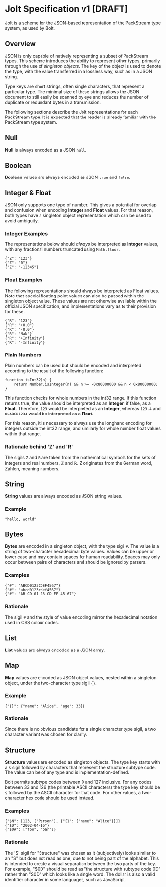 # Jolt Specification v1 [DRAFT]

Jolt is a scheme for the [JSON](http://json.org/)-based representation of the PackStream type system, as used by Bolt.


## Overview

JSON is only capable of natively representing a subset of PackStream types.
This scheme introduces the ability to represent other types, primarily through the use of _singleton objects_.
The key of the object is used to denote the type, with the value transferred in a lossless way, such as in a JSON string.

Type keys are short strings, often single characters, that represent a particular type.
The minimal size of these strings allows the JSON document to still easily be scanned by eye and reduces the number of duplicate or redundant bytes in a transmission.

The following sections describe the Jolt representations for each PackStream type.
It is expected that the reader is already familiar with the PackStream type system.


## Null

**Null** is always encoded as a JSON `null`.


## Boolean

**Boolean** values are always encoded as JSON `true` and `false`.


## Integer & Float

JSON only supports one type of number.
This gives a potential for overlap and confusion when encoding **Integer** and **Float** values.
For that reason, both types have a singleton object representation which can be used to avoid ambiguity.

### Integer Examples

The representations below should _always_ be interpreted as **Integer** values, with any fractional numbers truncated using `Math.floor`.
```
{"Z": "123"}
{"Z": "0"}
{"Z": "-12345"}
```

### Float Examples

The following representations should always be interpreted as Float values.
Note that special floating point values can also be passed within the singleton object value.
These values are not otherwise available within the official JSON specification, and implementations vary as to their provision for these.

```
{"R": "123"}
{"R": "+0.0"}
{"R": "-0.0"}
{"R": "NaN"}
{"R": "+Infinity"}
{"R": "-Infinity"}
```

### Plain Numbers

Plain numbers can be used but should be encoded and interpreted according to the result of the following function:

```
function isInt32(n) {
    return Number.isInteger(n) && n >= -0x80000000 && n < 0x80000000;
}
```

This function checks for whole numbers in the int32 range.
If this function returns true, the value should be interpreted as an **Integer**; if false, as a **Float**.
Therefore, `123` would be interpreted as an **Integer**, whereas `123.4` and `0xABCD1234` would be interpreted as a **Float**.

For this reason, it is necessary to always use the longhand encoding for integers outside the int32 range, and similarly for whole number float values within that range.

### Rationale behind 'Z' and 'R'

The sigils `Z` and `R` are taken from the mathematical symbols for the sets of integers and real numbers, ℤ and ℝ.
Z originates from the German word, Zahlen, meaning numbers.


## String

**String** values are always encoded as JSON string values.

### Example

```
"hello, world"
```


## Bytes

**Bytes** are encoded in a singleton object, with the type sigil `#`.
The value is a string of two-character hexadecimal byte values.
Values can be upper or lower case and may contain spaces for human readability.
Spaces may only occur between pairs of characters and should be ignored by parsers.

### Examples

```
{"#": "ABCD0123CDEF4567"}
{"#": "abcd0123cdef4567"}
{"#": "AB CD 01 23 CD EF 45 67"}
```

### Rationale

The sigil `#` and the style of value encoding mirror the hexadecimal notation used in CSS colour codes.


## List

**List** values are always encoded as a JSON array.


## Map

**Map** values are encoded as JSON object values, nested within a singleton object, under the two-character type sigil `{}`.

### Example

```
{"{}": {"name": "Alice", "age": 33}}
```

### Rationale

Since there is no obvious candidate for a single character type sigil, a two character variant was chosen for clarity.


## Structure

**Structure** values are encoded as singleton objects.
The type key starts with a `$` sigil followed by characters that represent the structure subtype code.
The value can be of any type and is implementation-defined.

Bolt permits subtype codes between 0 and 127 inclusive.
For any codes between 33 and 126 (the printable ASCII characters) the type key should be `$` followed by the ASCII character for that code.
For other values, a two-character hex code should be used instead.

### Examples

```
{"$N": [123, ["Person"], {"{}": {"name": "Alice"}}]}
{"$D": "2002-04-16"}
{"$0A": ["foo", "bar"]}
```

### Rationale

The '$' sigil for "Structure" was chosen as it (subjectively) looks similar to an "S" but does not read as one, due to not being part of the alphabet.
This is intended to create a visual separation between the two parts of the key.
For example, "$0D" should be read as "the structure with subtype code 0D" rather than "S0D" which looks like a single word.
The dollar is also a valid identifier character in some languages, such as JavaScript.
